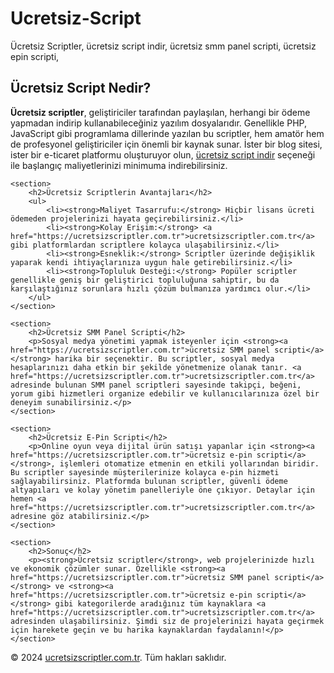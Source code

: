 # Ucretsiz-Script
Ücretsiz Scriptler, ücretsiz script indir, ücretsiz smm panel scripti, ücretsiz epin scripti,
  <section>
        <h2>Ücretsiz Script Nedir?</h2>
        <p><strong>Ücretsiz scriptler</strong>, geliştiriciler tarafından paylaşılan, herhangi bir ödeme yapmadan indirip kullanabileceğiniz yazılım dosyalarıdır. Genellikle PHP, JavaScript gibi programlama dillerinde yazılan bu scriptler, hem amatör hem de profesyonel geliştiriciler için önemli bir kaynak sunar. İster bir blog sitesi, ister bir e-ticaret platformu oluşturuyor olun, <a href="https://ucretsizscriptler.com.tr">ücretsiz script indir</a> seçeneği ile başlangıç maliyetlerinizi minimuma indirebilirsiniz.</p>
    </section>

    <section>
        <h2>Ücretsiz Scriptlerin Avantajları</h2>
        <ul>
            <li><strong>Maliyet Tasarrufu:</strong> Hiçbir lisans ücreti ödemeden projelerinizi hayata geçirebilirsiniz.</li>
            <li><strong>Kolay Erişim:</strong> <a href="https://ucretsizscriptler.com.tr">ucretsizscriptler.com.tr</a> gibi platformlardan scriptlere kolayca ulaşabilirsiniz.</li>
            <li><strong>Esneklik:</strong> Scriptler üzerinde değişiklik yaparak kendi ihtiyaçlarınıza uygun hale getirebilirsiniz.</li>
            <li><strong>Topluluk Desteği:</strong> Popüler scriptler genellikle geniş bir geliştirici topluluğuna sahiptir, bu da karşılaştığınız sorunlara hızlı çözüm bulmanıza yardımcı olur.</li>
        </ul>
    </section>

    <section>
        <h2>Ücretsiz SMM Panel Scripti</h2>
        <p>Sosyal medya yönetimi yapmak isteyenler için <strong><a href="https://ucretsizscriptler.com.tr">ücretsiz SMM panel scripti</a></strong> harika bir seçenektir. Bu scriptler, sosyal medya hesaplarınızı daha etkin bir şekilde yönetmenize olanak tanır. <a href="https://ucretsizscriptler.com.tr">ucretsizscriptler.com.tr</a> adresinde bulunan SMM panel scriptleri sayesinde takipçi, beğeni, yorum gibi hizmetleri organize edebilir ve kullanıcılarınıza özel bir deneyim sunabilirsiniz.</p>
    </section>

    <section>
        <h2>Ücretsiz E-Pin Scripti</h2>
        <p>Online oyun veya dijital ürün satışı yapanlar için <strong><a href="https://ucretsizscriptler.com.tr">ücretsiz e-pin scripti</a></strong>, işlemleri otomatize etmenin en etkili yollarından biridir. Bu scriptler sayesinde müşterilerinize kolayca e-pin hizmeti sağlayabilirsiniz. Platformda bulunan scriptler, güvenli ödeme altyapıları ve kolay yönetim panelleriyle öne çıkıyor. Detaylar için hemen <a href="https://ucretsizscriptler.com.tr">ucretsizscriptler.com.tr</a> adresine göz atabilirsiniz.</p>
    </section>

    <section>
        <h2>Sonuç</h2>
        <p><strong>Ücretsiz scriptler</strong>, web projelerinizde hızlı ve ekonomik çözümler sunar. Özellikle <strong><a href="https://ucretsizscriptler.com.tr">ücretsiz SMM panel scripti</a></strong> ve <strong><a href="https://ucretsizscriptler.com.tr">ücretsiz e-pin scripti</a></strong> gibi kategorilerde aradığınız tüm kaynaklara <a href="https://ucretsizscriptler.com.tr">ucretsizscriptler.com.tr</a> adresinden ulaşabilirsiniz. Şimdi siz de projelerinizi hayata geçirmek için harekete geçin ve bu harika kaynaklardan faydalanın!</p>
    </section>
</main>
<footer>
    <p>&copy; 2024 <a href="https://ucretsizscriptler.com.tr">ucretsizscriptler.com.tr</a>. Tüm hakları saklıdır.</p>
</footer>
